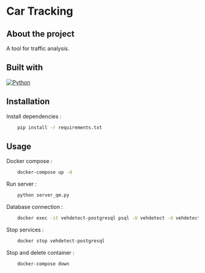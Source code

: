 # Car Tracking
## About the project

A tool for traffic analysis.

## Built with

[![Python][Python.py]][Python-url]

## Installation

Install dependencies :
```sh
    pip install -r requirements.txt
```

## Usage

Docker compose :
```sh
    docker-compose up -d
```

Run server :
```sh
    python server_qm.py
```

Database connection :
```sh
    docker exec -it vehdetect-postgresql psql -U vehdetect -d vehdetect
```

Stop services :
```sh
    docker stop vehdetect-postgresql
```

Stop and delete container :
```sh
    docker-compose down
```

<!-- MARKDOWN LINKS & IMAGES -->

[Python.py]: https://img.shields.io/badge/Python-3776AB?style=for-the-badge&logo=python&logoColor=white
[Python-url]: https://www.python.org/
